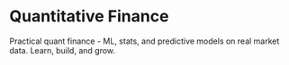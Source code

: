 # Quantitative Finance
Practical quant finance - ML, stats, and predictive models on real market data. Learn, build, and grow.
